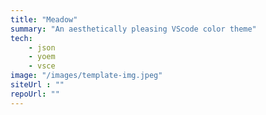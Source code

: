 ```yaml
---
title: "Meadow"
summary: "An aesthetically pleasing VScode color theme"
tech:
    - json
    - yoem
    - vsce
image: "/images/template-img.jpeg"
siteUrl : ""
repoUrl: ""
---
```

